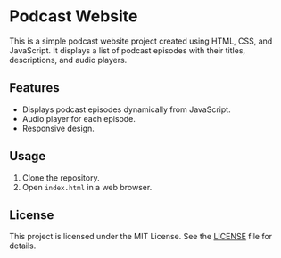 # Podcast Website

This is a simple podcast website project created using HTML, CSS, and JavaScript. It displays a list of podcast episodes with their titles, descriptions, and audio players.

## Features

- Displays podcast episodes dynamically from JavaScript.
- Audio player for each episode.
- Responsive design.

## Usage

1. Clone the repository.
2. Open `index.html` in a web browser.

## License

This project is licensed under the MIT License. See the [LICENSE](LICENSE) file for details.

